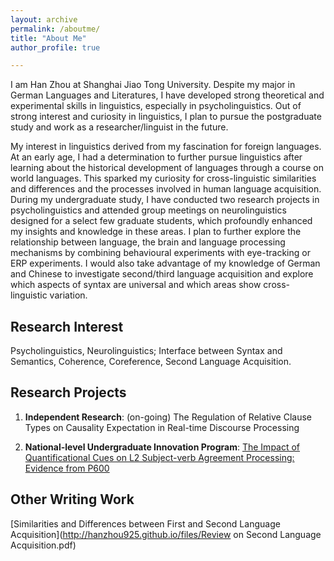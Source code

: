 ```yaml
---
layout: archive
permalink: /aboutme/
title: "About Me"
author_profile: true

---
```


I am Han Zhou at Shanghai Jiao Tong University. Despite my major in German Languages and Literatures, I have developed strong theoretical and experimental skills in linguistics, especially in psycholinguistics. Out of strong interest and curiosity in linguistics, I plan to pursue the postgraduate study and work as a researcher/linguist in the future.

My interest in linguistics derived from my fascination for foreign languages. At an early age, I had a determination to further pursue linguistics after learning about the historical development of languages through a course on world languages. This sparked my curiosity for cross-linguistic similarities and differences and the processes involved in human language acquisition. 
During my undergraduate study, I have conducted two research projects in psycholinguistics and attended group meetings on neurolinguistics designed for a select few graduate students, which profoundly enhanced my insights and knowledge in these areas. I plan to further explore the relationship between language, the brain and language processing mechanisms by combining behavioural experiments with eye-tracking or ERP experiments. I would also take advantage of my knowledge of German and Chinese to investigate second/third language acquisition and explore which aspects of syntax are universal and which areas show cross-linguistic variation.




Research Interest
------

 Psycholinguistics, Neurolinguistics;
 Interface between Syntax and Semantics, Coherence, Coreference, Second Language Acquisition.



Research Projects
------

 1. **Independent Research**: (on-going) 
The Regulation of Relative Clause Types on Causality Expectation in Real-time Discourse Processing
    
 2. **National-level Undergraduate Innovation Program**: 
[The Impact of Quantificational Cues on L2 Subject-verb Agreement Processing: Evidence from P600](http://hanzhou925.github.io/files/项目研究论文.pdf)


Other Writing Work
------
 [Similarities and Differences between First and Second Language Acquisition](http://hanzhou925.github.io/files/Review on Second Language Acquisition.pdf)


